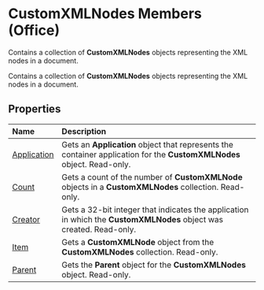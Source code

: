
# CustomXMLNodes Members (Office)
Contains a collection of  **CustomXMLNodes** objects representing the XML nodes in a document.

Contains a collection of  **CustomXMLNodes** objects representing the XML nodes in a document.


## Properties



|**Name**|**Description**|
|:-----|:-----|
|[Application](e336d63b-b484-b2dc-8308-ff66327d2376.md)|Gets an  **Application** object that represents the container application for the **CustomXMLNodes** object. Read-only.|
|[Count](55c27d9f-6b3d-8008-06e1-99d12d77d801.md)|Gets a count of the number of  **CustomXMLNode** objects in a **CustomXMLNodes** collection. Read-only.|
|[Creator](ceb5f69f-3785-ea7f-df04-05ac19140b6b.md)|Gets a 32-bit integer that indicates the application in which the  **CustomXMLNodes** object was created. Read-only.|
|[Item](7070429d-9a0e-1481-8d8d-423c77271be1.md)|Gets a  **CustomXMLNode** object from the **CustomXMLNodes** collection. Read-only.|
|[Parent](f85f2446-d78f-fc10-ee30-db8697575eb0.md)|Gets the  **Parent** object for the **CustomXMLNodes** object. Read-only.|
